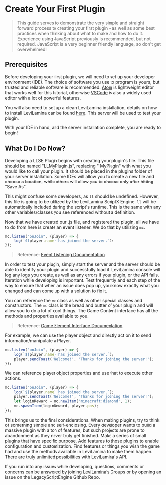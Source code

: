 # Create Your First Plugin

> This guide serves to demonstrate the very simple and straight forward process to creating your first plugin - as well
> as some best practices when thinking about what to make and how to do it. Experience using JavaScript previously is
> recommended, but not required. JavaScript is a very beginner friendly language, so don't get overwhelmed!

## Prerequisites

Before developing your first plugin, we will need to set up your developer environment (IDE). The choice of software you
use to program is yours, but trusted and reliable software is recommended. [Atom](https://atom.io/) is lightweight
editor that works well for this tutorial, otherwise [VSCode](https://code.visualstudio.com/) is also a widely used
editor with a lot of powerful features.

You will also need to set up a clean LeviLamina installation, details on how to install LeviLamina can be
found [here](https://levilamina.liteldev.com/install/). This server will be used to test your plugin.

With your IDE in hand, and the server installation complete, you are ready to begin!

## What Do I Do Now?

Developing a LLSE Plugin begins with creating your plugin's file. This file should be named "LLMyPlugin.js", replacing "
MyPlugin" with what you would like to call your plugin. It should be placed in the plugins folder of your server
installation. Some IDEs will allow you to create a new file and choose a location, while others will allow you to choose
only after hitting "Save As".

This might confuse some developers, as `ll` should be undefined. However, this file is going to be utilized by the
LeviLamina ScriptX Engine. `ll` will be automatically included during the script's runtime. This is the same with any
other variables/classes you see referenced without a definition.

Now that we have created our .js file, and registered the plugin, all we have to do from here is create an event
listener. We do that by utilizing `mc`.

```js
mc.listen("onJoin", (player) => {
    log(`${player.name} has joined the server.`);
});
```

> Reference: [Event Listening Documentation](../apis/EventAPI/Listen.md)

In order to test your plugin, simply start the server and the server should be able to identify your plugin and
successfully load it. LeviLamina console will log any logs you create, as well as any errors if your plugin, or the API
fails. Iteration while developing is important. Test frequently and each step of the way to ensure that when an issue
does pop up, you know exactly what you changed and can come up with a solution to fix it.

You can reference the `mc` class as well as other special classes and constructors. The `mc` class is the bread and
butter of your plugin and will allow you to do a lot of cool things. The Game Content interface has all the methods and
properties available to you.
> Reference: [Game Element Interface Documentation](../apis/GameAPI/Basic.md)

For example, we can use the player object and directly act on it to send information/manipulate a Player.

```js
mc.listen("onJoin", (player) => {
    log(`${player.name} has joined the server.`);
    player.sendToast('Welcome!', 'Thanks for joining the server!');
});
```

We can reference player object properties and use that to execute other actions.

```js
mc.listen("onJoin", (player) => {
    log(`${player.name} has joined the server.`);
    player.sendToast('Welcome!', 'Thanks for joining the server!');
    let loginReward = mc.newItem('minecraft:diamond', 1);
    mc.spawnItem(loginReward, player.pos);
});
```

This brings us to the final considerations. When making plugins, try to think of something simple and self-enclosing.
Every developer wants to build a massive plugin with a ton of features, but such projects are prone to abandonment as
they never truly get finished. Make a series of small plugins that have specific purpose. Add features to those plugins
to enable configuration and customization. Find features or things you wish the game had and use the methods available
in LeviLamina to make them happen. There are truly unlimited possibilities with LeviLamina's API.

If you run into any issues while developing, questions, comments or concerns can be answered by
joining [LeviLamina](https://github.com/LiteLDev/LeviLamina)‘s Groups or by opening an issue on the LegacyScriptEngine
Github Repo.

